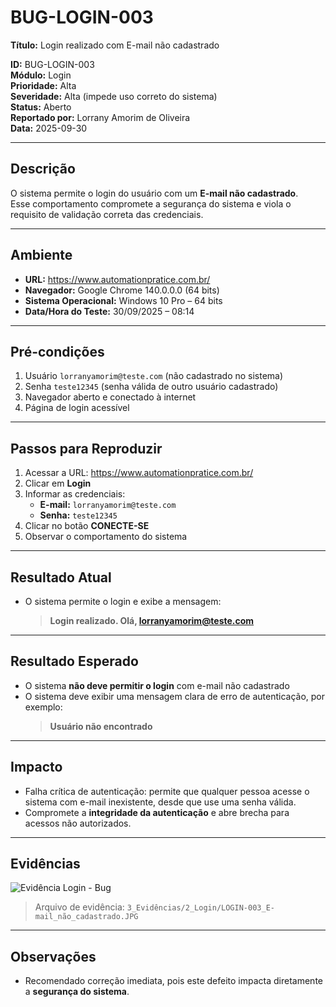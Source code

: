 # BUG-LOGIN-003

**Título:** Login realizado com E-mail não cadastrado  

**ID:** BUG-LOGIN-003  
**Módulo:** Login  
**Prioridade:** Alta  
**Severidade:** Alta (impede uso correto do sistema)  
**Status:** Aberto  
**Reportado por:** Lorrany Amorim de Oliveira  
**Data:** 2025-09-30  

---

## Descrição
O sistema permite o login do usuário com um **E-mail não cadastrado**.  
Esse comportamento compromete a segurança do sistema e viola o requisito de validação correta das credenciais.

---

## Ambiente
- **URL:** https://www.automationpratice.com.br/  
- **Navegador:** Google Chrome 140.0.0.0 (64 bits)  
- **Sistema Operacional:** Windows 10 Pro – 64 bits  
- **Data/Hora do Teste:** 30/09/2025 – 08:14  

---

## Pré-condições
1. Usuário `lorranyamorim@teste.com` (não cadastrado no sistema)  
2. Senha `teste12345` (senha válida de outro usuário cadastrado)  
3. Navegador aberto e conectado à internet  
4. Página de login acessível  

---

## Passos para Reproduzir
1. Acessar a URL: https://www.automationpratice.com.br/  
2. Clicar em **Login**  
3. Informar as credenciais:  
   - **E-mail:** `lorranyamorim@teste.com`  
   - **Senha:** `teste12345`  
4. Clicar no botão **CONECTE-SE**  
5. Observar o comportamento do sistema  

---

## Resultado Atual
- O sistema permite o login e exibe a mensagem:  
  > **Login realizado. Olá, lorranyamorim@teste.com**  

---

## Resultado Esperado
- O sistema **não deve permitir o login** com e-mail não cadastrado  
- O sistema deve exibir uma mensagem clara de erro de autenticação, por exemplo:  
  > **Usuário não encontrado**  

---

## Impacto
- Falha crítica de autenticação: permite que qualquer pessoa acesse o sistema com e-mail inexistente, desde que use uma senha válida.  
- Compromete a **integridade da autenticação** e abre brecha para acessos não autorizados.  

---

## Evidências
![Evidência Login - Bug](/3_Evidências/2_Login/LOGIN-003_E-mail_não_cadastrado.JPG)  

> Arquivo de evidência: `3_Evidências/2_Login/LOGIN-003_E-mail_não_cadastrado.JPG`  

---

## Observações
- Recomendado correção imediata, pois este defeito impacta diretamente a **segurança do sistema**.

